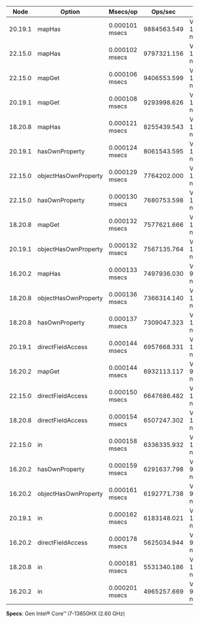 | Node    | Option               | Msecs/op       | Ops/sec     | V8                     |
| ------- | -------------------- | -------------- | ----------- | ---------------------- |
| 20.19.1 | mapHas               | 0.000101 msecs | 9884563.549 | V8 11.3.244.8-node.26  |
| 22.15.0 | mapHas               | 0.000102 msecs | 9797321.156 | V8 12.4.254.21-node.24 |
| 22.15.0 | mapGet               | 0.000106 msecs | 9406553.599 | V8 12.4.254.21-node.24 |
| 20.19.1 | mapGet               | 0.000108 msecs | 9293998.626 | V8 11.3.244.8-node.26  |
| 18.20.8 | mapHas               | 0.000121 msecs | 8255439.543 | V8 10.2.154.26-node.39 |
| 20.19.1 | hasOwnProperty       | 0.000124 msecs | 8061543.595 | V8 11.3.244.8-node.26  |
| 22.15.0 | objectHasOwnProperty | 0.000129 msecs | 7764202.000 | V8 12.4.254.21-node.24 |
| 22.15.0 | hasOwnProperty       | 0.000130 msecs | 7680753.598 | V8 12.4.254.21-node.24 |
| 18.20.8 | mapGet               | 0.000132 msecs | 7577621.666 | V8 10.2.154.26-node.39 |
| 20.19.1 | objectHasOwnProperty | 0.000132 msecs | 7567135.764 | V8 11.3.244.8-node.26  |
| 16.20.2 | mapHas               | 0.000133 msecs | 7497936.030 | V8 9.4.146.26-node.26  |
| 18.20.8 | objectHasOwnProperty | 0.000136 msecs | 7366314.140 | V8 10.2.154.26-node.39 |
| 18.20.8 | hasOwnProperty       | 0.000137 msecs | 7309047.323 | V8 10.2.154.26-node.39 |
| 20.19.1 | directFieldAccess    | 0.000144 msecs | 6957668.331 | V8 11.3.244.8-node.26  |
| 16.20.2 | mapGet               | 0.000144 msecs | 6932113.117 | V8 9.4.146.26-node.26  |
| 22.15.0 | directFieldAccess    | 0.000150 msecs | 6647686.482 | V8 12.4.254.21-node.24 |
| 18.20.8 | directFieldAccess    | 0.000154 msecs | 6507247.302 | V8 10.2.154.26-node.39 |
| 22.15.0 | in                   | 0.000158 msecs | 6336335.932 | V8 12.4.254.21-node.24 |
| 16.20.2 | hasOwnProperty       | 0.000159 msecs | 6291637.798 | V8 9.4.146.26-node.26  |
| 16.20.2 | objectHasOwnProperty | 0.000161 msecs | 6192771.738 | V8 9.4.146.26-node.26  |
| 20.19.1 | in                   | 0.000162 msecs | 6183148.021 | V8 11.3.244.8-node.26  |
| 16.20.2 | directFieldAccess    | 0.000178 msecs | 5625034.944 | V8 9.4.146.26-node.26  |
| 18.20.8 | in                   | 0.000181 msecs | 5531340.186 | V8 10.2.154.26-node.39 |
| 16.20.2 | in                   | 0.000201 msecs | 4965257.669 | V8 9.4.146.26-node.26  |

**Specs**: Gen Intel® Core™ i7-13650HX (2.60 GHz)